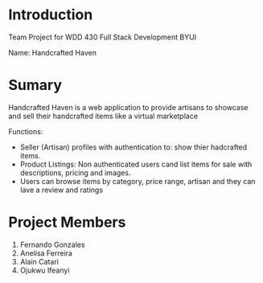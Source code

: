 # Introduction 
Team Project for WDD 430 Full Stack Development BYUI

Name: Handcrafted Haven

# Sumary
Handcrafted Haven is a web application to provide artisans to showcase and sell their handcrafted items like a virtual marketplace

Functions:
- Seller (Artisan) profiles with authentication to: show thier hadcrafted items.
- Product Listings: Non authenticated users cand list items for sale with descriptions, pricing and images.
- Users can browse items by category, price range, artisan and they can lave a review and ratings

# Project Members
1.	Fernando Gonzales
2.	Anelisa Ferreira
3.	Alain Catari
4.	Ojukwu Ifeanyi